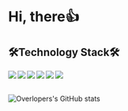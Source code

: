 <h1>Hi, there👍</h1>
<h2>🛠️Technology Stack🛠️</h2>

<img align="left" src="https://img.shields.io/badge/HTML5-E34F26?style=flat-square&logo=HTML5&logoColor=white"> 
<img align="left" src="https://img.shields.io/badge/CSS3-1472B6?style=flat-square&logo=CSS3&logoColor=white"/>
<img align="left" src="https://img.shields.io/badge/JavaScript-F7DF1E?style=flat-square&logo=JavaScript&logoColor=white"/>
<img align="left"  src="https://img.shields.io/badge/jQuery-0769AD?style=flat-square&logo=jQuery&logoColor=white"/>
<img align="left" src="https://img.shields.io/badge/Python-0273b7?style=flat-square&logo=Python&logoColor=white"/>
<img align="left" src="https://img.shields.io/badge/MariaDB-003545?style=flat-square&logo=MariaDB&logoColor=white"/>

<br>
<br>

![Overlopers's GitHub stats](https://github-readme-stats.vercel.app/api?username=kimseonghyoek&show_icons=true)
